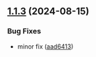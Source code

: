 ## [1.1.3](https://github.com/kalebalebachew/http-ease/compare/v1.1.2...v1.1.3) (2024-08-15)


### Bug Fixes

* minor fix ([aad6413](https://github.com/kalebalebachew/http-ease/commit/aad6413ba5d84d5b70821b00791f1f84d9ad9997))
